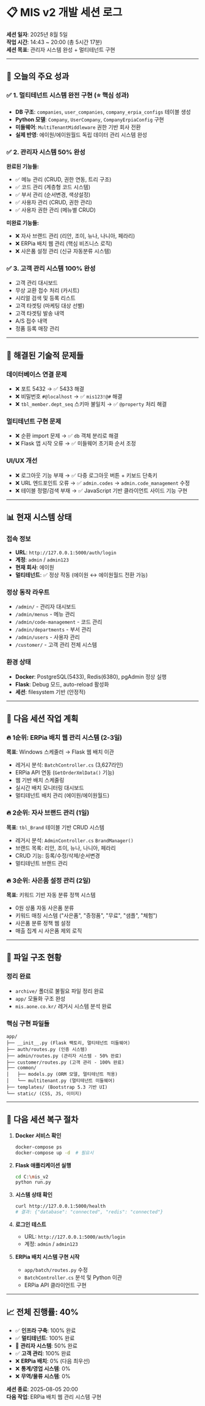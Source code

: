 # 📋 **MIS v2 개발 세션 로그** 
**세션 일자**: 2025년 8월 5일  
**작업 시간**: 14:43 ~ 20:00 (총 5시간 17분)  
**세션 목표**: 관리자 시스템 완성 + 멀티테넌트 구현

---

## 🎯 **오늘의 주요 성과**

### ✅ **1. 멀티테넌트 시스템 완전 구현** (⭐ 핵심 성과)
- **DB 구조**: `companies`, `user_companies`, `company_erpia_configs` 테이블 생성
- **Python 모델**: `Company`, `UserCompany`, `CompanyErpiaConfig` 구현
- **미들웨어**: `MultiTenantMiddleware` 권한 기반 회사 전환
- **실제 반영**: 에이원/에이원월드 독립 데이터 관리 시스템 완성

### ✅ **2. 관리자 시스템 50% 완성**
**완료된 기능들:**
- ✅ 메뉴 관리 (CRUD, 권한 연동, 트리 구조)
- ✅ 코드 관리 (계층형 코드 시스템)  
- ✅ 부서 관리 (순서변경, 색상설정)
- ✅ 사용자 관리 (CRUD, 권한 관리)
- ✅ 사용자 권한 관리 (메뉴별 CRUD)

**미완료 기능들:**
- ❌ 자사 브랜드 관리 (리안, 조이, 뉴나, 나니아, 페라리)
- ❌ ERPia 배치 웹 관리 (핵심 비즈니스 로직)
- ❌ 사은품 설정 관리 (신규 자동분류 시스템)

### ✅ **3. 고객 관리 시스템 100% 완성**
- 고객 관리 대시보드
- 무상 교환 접수 처리 (카시트)
- 시리얼 검색 및 등록 리스트  
- 고객 타겟팅 (마케팅 대상 선별)
- 고객 타겟팅 발송 내역
- A/S 접수 내역
- 정품 등록 매장 관리

---

## 🔧 **해결된 기술적 문제들**

### **데이터베이스 연결 문제**
- ❌ 포트 5432 → ✅ 5433 해결
- ❌ 비밀번호 `#@localhost` → ✅ `mis123!@#` 해결
- ❌ `tbl_member.dept_seq` 스키마 불일치 → ✅ `@property` 처리 해결

### **멀티테넌트 구현 문제**
- ❌ 순환 import 문제 → ✅ `db` 객체 분리로 해결
- ❌ Flask 앱 시작 오류 → ✅ 미들웨어 초기화 순서 조정

### **UI/UX 개선**
- ❌ 로그아웃 기능 부재 → ✅ 다중 로그아웃 버튼 + 키보드 단축키
- ❌ URL 엔드포인트 오류 → ✅ `admin.codes` → `admin.code_management` 수정
- ❌ 테이블 정렬/검색 부재 → ✅ JavaScript 기반 클라이언트 사이드 기능 구현

---

## 📊 **현재 시스템 상태**

### **접속 정보**
- **URL**: `http://127.0.0.1:5000/auth/login`
- **계정**: `admin` / `admin123`
- **현재 회사**: 에이원
- **멀티테넌트**: ✅ 정상 작동 (에이원 ↔ 에이원월드 전환 가능)

### **정상 동작 라우트**
- `/admin/` - 관리자 대시보드
- `/admin/menus` - 메뉴 관리
- `/admin/code-management` - 코드 관리  
- `/admin/departments` - 부서 관리
- `/admin/users` - 사용자 관리
- `/customer/` - 고객 관리 전체 시스템

### **환경 상태**
- **Docker**: PostgreSQL(5433), Redis(6380), pgAdmin 정상 실행
- **Flask**: Debug 모드, auto-reload 활성화
- **세션**: filesystem 기반 (안정적)

---

## 🎯 **다음 세션 작업 계획**

### **🔥 1순위: ERPia 배치 웹 관리 시스템** (2-3일)
**목표**: Windows 스케줄러 → Flask 웹 배치 이관
- 레거시 분석: `BatchController.cs` (3,627라인)
- ERPia API 연동 (`GetOrderXmlData()` 기능)
- 웹 기반 배치 스케줄링
- 실시간 배치 모니터링 대시보드
- 멀티테넌트 배치 관리 (에이원/에이원월드)

### **🔥 2순위: 자사 브랜드 관리** (1일)
**목표**: `tbl_Brand` 테이블 기반 CRUD 시스템
- 레거시 분석: `AdminController.cs` `BrandManager()` 
- 브랜드 목록: 리안, 조이, 뉴나, 나니아, 페라리
- CRUD 기능: 등록/수정/삭제/순서변경
- 멀티테넌트 브랜드 관리

### **🔥 3순위: 사은품 설정 관리** (2일) 
**목표**: 키워드 기반 자동 분류 정책 시스템
- 0원 상품 자동 사은품 분류
- 키워드 매칭 시스템 ("사은품", "증정품", "무료", "샘플", "체험")
- 사은품 분류 정책 웹 설정
- 매출 집계 시 사은품 제외 로직

---

## 📁 **파일 구조 현황**

### **정리 완료**
- `archive/` 폴더로 불필요 파일 정리 완료
- `app/` 모듈화 구조 완성
- `mis.aone.co.kr/` 레거시 시스템 분석 완료

### **핵심 구현 파일들**
```
app/
├── __init__.py (Flask 팩토리, 멀티테넌트 미들웨어)
├── auth/routes.py (인증 시스템) 
├── admin/routes.py (관리자 시스템 - 50% 완료)
├── customer/routes.py (고객 관리 - 100% 완료)
├── common/
│   ├── models.py (ORM 모델, 멀티테넌트 적용)
│   └── multitenant.py (멀티테넌트 미들웨어)
├── templates/ (Bootstrap 5.3 기반 UI)
└── static/ (CSS, JS, 이미지)
```

---

## 🔄 **다음 세션 복구 절차**

1. **Docker 서비스 확인**
   ```bash
   docker-compose ps
   docker-compose up -d  # 필요시
   ```

2. **Flask 애플리케이션 실행**
   ```bash
   cd C:\mis_v2
   python run.py
   ```

3. **시스템 상태 확인**
   ```bash
   curl http://127.0.0.1:5000/health
   # 결과: {"database": "connected", "redis": "connected"}
   ```

4. **로그인 테스트**
   - URL: `http://127.0.0.1:5000/auth/login`
   - 계정: `admin` / `admin123`

5. **ERPia 배치 시스템 구현 시작**
   - `app/batch/routes.py` 수정
   - `BatchController.cs` 분석 및 Python 이관
   - ERPia API 클라이언트 구현

---

## 📈 **전체 진행률: 40%**

- ✅ **인프라 구축**: 100% 완료
- ✅ **멀티테넌트**: 100% 완료  
- 🔄 **관리자 시스템**: 50% 완료
- ✅ **고객 관리**: 100% 완료
- ❌ **ERPia 배치**: 0% (다음 최우선)
- ❌ **통계/영업 시스템**: 0%
- ❌ **무역/물류 시스템**: 0%

**세션 종료**: 2025-08-05 20:00  
**다음 작업**: ERPia 배치 웹 관리 시스템 구현 